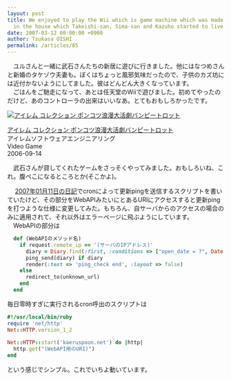 ```yaml
---
layout: post
title: We enjoyed to play the Wii which is game machine which was made by Nintendo,
  in the house which Takeishi-san, Sima-san and Kazuho started to live in.
date: 2007-03-12 00:00:00 +0900
author: Tsukasa OISHI
permalink: /articles/85
---
```



　ユルさんと一緒に武石さんたちの新居に遊びに行きました。他にはなつめさんと新婚のタケゾウ夫妻も。ぼくはちょっと風邪気味だったので、子供のカズ坊には近付かないようにしてました。彼はどんどん大きくなっています。  
　ごはんをご馳走になって、あとは任天堂のWiiで遊びました。初めてやったのだけど、あのコントローラの出来はいいなあ。とてもおもしろかったです。  

 [![アイレム コレクション ポンコツ浪漫大活劇バンピートロット](https://images-na.ssl-images-amazon.com/images/I/518HEW9W3BL._SL160_.jpg "アイレム コレクション ポンコツ浪漫大活劇バンピートロット")](http://www.amazon.co.jp/%E3%82%A2%E3%82%A4%E3%83%AC%E3%83%A0%E3%82%BD%E3%83%95%E3%83%88%E3%82%A6%E3%82%A7%E3%82%A2%E3%82%A8%E3%83%B3%E3%82%B8%E3%83%8B%E3%82%A2%E3%83%AA%E3%83%B3%E3%82%B0-639106-%E3%82%A2%E3%82%A4%E3%83%AC%E3%83%A0-%E3%82%B3%E3%83%AC%E3%82%AF%E3%82%B7%E3%83%A7%E3%83%B3-%E3%83%9D%E3%83%B3%E3%82%B3%E3%83%84%E6%B5%AA%E6%BC%AB%E5%A4%A7%E6%B4%BB%E5%8A%87%E3%83%90%E3%83%B3%E3%83%94%E3%83%BC%E3%83%88%E3%83%AD%E3%83%83%E3%83%88/dp/B000GLMVAK%3FSubscriptionId%3DAKIAIKJECTBTL3JTYTKA%26tag%3Dkaeruspoon-22%26linkCode%3Dxm2%26camp%3D2025%26creative%3D165953%26creativeASIN%3DB000GLMVAK)  

 [アイレム コレクション ポンコツ浪漫大活劇バンピートロット](http://www.amazon.co.jp/%E3%82%A2%E3%82%A4%E3%83%AC%E3%83%A0%E3%82%BD%E3%83%95%E3%83%88%E3%82%A6%E3%82%A7%E3%82%A2%E3%82%A8%E3%83%B3%E3%82%B8%E3%83%8B%E3%82%A2%E3%83%AA%E3%83%B3%E3%82%B0-639106-%E3%82%A2%E3%82%A4%E3%83%AC%E3%83%A0-%E3%82%B3%E3%83%AC%E3%82%AF%E3%82%B7%E3%83%A7%E3%83%B3-%E3%83%9D%E3%83%B3%E3%82%B3%E3%83%84%E6%B5%AA%E6%BC%AB%E5%A4%A7%E6%B4%BB%E5%8A%87%E3%83%90%E3%83%B3%E3%83%94%E3%83%BC%E3%83%88%E3%83%AD%E3%83%83%E3%83%88/dp/B000GLMVAK%3FSubscriptionId%3DAKIAIKJECTBTL3JTYTKA%26tag%3Dkaeruspoon-22%26linkCode%3Dxm2%26camp%3D2025%26creative%3D165953%26creativeASIN%3DB000GLMVAK)  
アイレムソフトウェアエンジニアリング  
Video Game  
2006-09-14  

　武石さんが貸してくれたゲームをさっそくやってみました。おもしろいね、これ。腹ぺこになるところとか(そこかよ)。  

　 [2007年01月11日の日記](/articles/date/2007/01/11)でcronによって更新pingを送信するスクリプトを書いていたけど、その部分をWebAPIみたいにとあるURIにアクセスすると更新pingを打つような仕様に変更してみた。もちろん、自サーバからのアクセスの場合のみに適用されて、それ以外はエラーページに飛ぶようにしています。  
　WebAPIの部分は  

```ruby  
  def (WebAPIのメソッド名)  
    if request.remote_ip == '(サーバのIPアドレス)'  
      diary = Diary.find(:first, :conditions => ["open_date = ?", Date.today])  
      ping_send(diary) if diary  
      render(:text => 'ping_check end', :layout => false)  
    else  
      redirect_to(unknown_url)  
    end  
  end  
```  

毎日零時すぎに実行されるcron呼出のスクリプトは  

```ruby  
#!/usr/local/bin/ruby  
require 'net/http'  
Net::HTTP.version_1_2  
 
Net::HTTP::start('kaeruspoon.net') do |http|  
  http.get("(WebAPI用のURI)")  
end  
```  

という感じでシンプル。これでいちよ動いています。  


